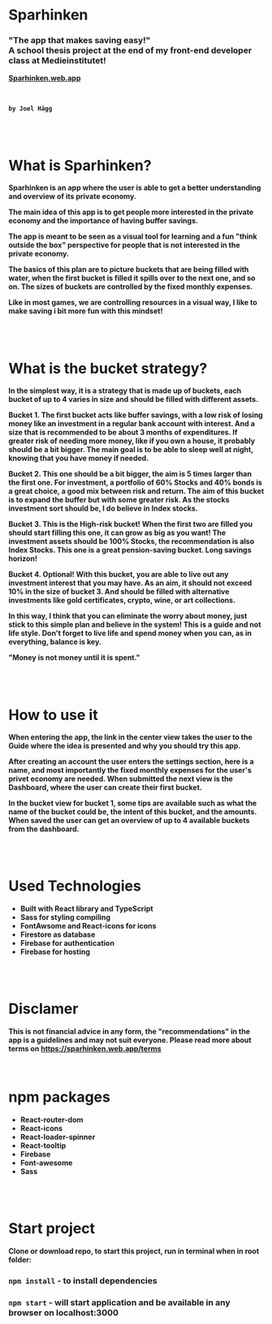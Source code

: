 <h1> Sparhinken </h1>

<h3>
    <strong>
        "The app that makes saving easy!"<br>
        A school thesis project at the end of my front-end developer class at Medieinstitutet!<br>
    <strong>
</h3>

<a target="_blank" href="https://sparhinken.web.app">Sparhinken.web.app</a>

<br>

`by Joel Hägg`

<br>
<br>

<h1> What is Sparhinken? </h1>
<p>

Sparhinken is an app where the user is able to get a better understanding and overview of its private economy.

The main idea of this app is to get people more interested in the private economy and the importance of having buffer savings.

The app is meant to be seen as a visual tool for learning and a fun "think outside the box" perspective for people that is not interested in the private economy.

The basics of this plan are to picture buckets that are being filled with water, when the first bucket is filled it spills over to the next one, and so on.
The sizes of buckets are controlled by the fixed monthly expenses.

Like in most games, we are controlling resources in a visual way, I like to make saving i bit more fun with this mindset!

</p>

<br>
<br>

<h1>What is the bucket strategy?</h1>

<p>

In the simplest way, it is a strategy that is made up of buckets, each bucket of up to 4 varies in size and should be filled with different assets.

Bucket 1.
The first bucket acts like buffer savings, with a low risk of losing money like an investment in a regular bank account with interest.
And a size that is recommended to be about 3 months of expenditures.
If greater risk of needing more money, like if you own a house, it probably should be a bit bigger.
The main goal is to be able to sleep well at night, knowing that you have money if needed.

Bucket 2.
This one should be a bit bigger, the aim is 5 times larger than the first one.
For investment, a portfolio of 60% Stocks and 40% bonds is a great choice, a good mix between risk and return.
The aim of this bucket is to expand the buffer but with some greater risk.
As the stocks investment sort should be, I do believe in Index stocks.

Bucket 3.
This is the High-risk bucket! When the first two are filled you should start filling this one, it can grow as big as you want!
The investment assets should be 100% Stocks, the recommendation is also Index Stocks.
This one is a great pension-saving bucket. Long savings horizon!

Bucket 4.
Optional! With this bucket, you are able to live out any investment interest that you may have. As an aim, it should not exceed 10% in the size of bucket 3.
And should be filled with alternative investments like gold certificates, crypto, wine, or art collections.

In this way, I think that you can eliminate the worry about money, just stick to this simple plan and believe in the system!
This is a guide and not life style. Don't forget to live life and spend money when you can, as in everything, balance is key.

"Money is not money until it is spent."

</p>

<br>
<br>

<h1> How to use it </h1>

<p>

When entering the app, the link in the center view takes the user to the Guide where the idea is presented and why you should try this app.

After creating an account the user enters the settings section, here is a name, and most importantly the fixed monthly expenses for the user's privet economy are needed.
When submitted the next view is the Dashboard, where the user can create their first bucket.

In the bucket view for bucket 1, some tips are available such as what the name of the bucket could be,
the intent of this bucket, and the amounts. When saved the user can get an overview of up to 4 available buckets from the dashboard.

</p>

<br>
<br>

<h1> Used Technologies </h1>

<p>

- Built with React library and TypeScript
- Sass for styling compiling
- FontAwsome and React-icons for icons
- Firestore as database
- Firebase for authentication
- Firebase for hosting

</p>

<br>
<br>

<h1> Disclamer </h1>

This is not financial advice in any form, the "recommendations" in the app is a guidelines and may not suit everyone.
Please read more about terms on https://sparhinken.web.app/terms

<br>

<h1> npm packages </h1>

- React-router-dom
- React-icons
- React-loader-spinner
- React-tooltip
- Firebase
- Font-awesome
- Sass

<br>
<br>

<h1> Start project </h1>

Clone or download repo, to start this project, run in terminal when in root folder:

### `npm install` - to install dependencies

### `npm start` - will start application and be available in any browser on localhost:3000
